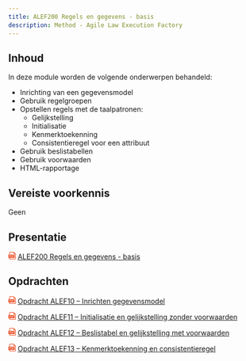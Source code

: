 ```yaml
---
title: ALEF200 Regels en gegevens - basis
description: Method - Agile Law Execution Factory
---
```


## Inhoud

In deze module worden de volgende onderwerpen behandeld:
- Inrichting van een gegevensmodel
- Gebruik regelgroepen
- Opstellen regels met de taalpatronen:
  - Gelijkstelling
  - Initialisatie
  - Kenmerktoekenning
  - Consistentieregel voor een attribuut
- Gebruik beslistabellen
- Gebruik voorwaarden
- HTML-rapportage

## Vereiste voorkennis
Geen

## Presentatie
<img src="../../static/img/pdf-icon.png" width="15"> <a href="../../static/pdf/PresentatieALEF200.pdf" target="_blank">ALEF200 Regels en gegevens - basis</a>

## Opdrachten
<img src="../../static/img/pdf-icon.png" width="15"> <a href="../../static/pdf/OpdrachtALEF10.pdf" target="_blank">Opdracht ALEF10 – Inrichten gegevensmodel</a>

<img src="../../static/img/pdf-icon.png" width="15"> <a href="../../static/pdf/OpdrachtALEF11.pdf" target="_blank">Opdracht ALEF11 – Initialisatie en gelijkstelling zonder voorwaarden</a>

<img src="../../static/img/pdf-icon.png" width="15"> <a href="../../static/pdf/OpdrachtALEF12.pdf" target="_blank">Opdracht ALEF12 – Beslistabel en gelijkstelling met voorwaarden</a>

<img src="../../static/img/pdf-icon.png" width="15"> <a href="../../static/pdf/OpdrachtALEF13.pdf" target="_blank">Opdracht ALEF13 – Kenmerktoekenning en consistentieregel</a>
